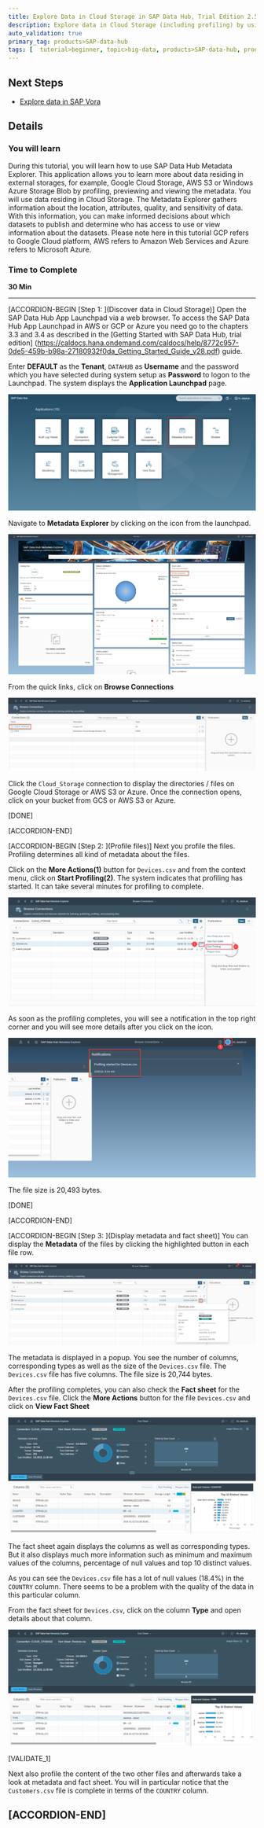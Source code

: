 ```yaml
---
title: Explore Data in Cloud Storage in SAP Data Hub, Trial Edition 2.5
description: Explore data in Cloud Storage (including profiling) by using SAP Data Hub, trial edition 2.5.
auto_validation: true
primary_tag: products>SAP-data-hub
tags: [  tutorial>beginner, topic>big-data, products>SAP-data-hub, products>SAP-vora ]
---
```


## Next Steps
 - [Explore data in SAP Vora](https://developers.SAP.com/tutorials/datahub-trial-v2-discovery-part02.html)

## Details
### You will learn  
During this tutorial, you will learn how to use SAP Data Hub Metadata Explorer. This application allows you to learn more about data residing in external storages, for example, Google Cloud Storage, AWS S3 or Windows Azure Storage Blob by profiling, previewing and viewing the metadata. You will use data residing in Cloud Storage. The Metadata Explorer gathers information about the location, attributes, quality, and sensitivity of data. With this information, you can make informed decisions about which datasets to publish and determine who has access to use or view information about the datasets.
Please note here in this tutorial GCP refers to Google Cloud platform, AWS refers to Amazon Web Services and Azure refers to Microsoft Azure.


### Time to Complete
**30 Min**

---

[ACCORDION-BEGIN [Step 1: ](Discover data in Cloud Storage)]
Open the SAP Data Hub App Launchpad via a web browser. To access the SAP Data Hub App Launchpad in AWS or GCP or Azure you need go to the chapters 3.3 and 3.4 as described in the [Getting Started with SAP Data Hub, trial edition] (https://caldocs.hana.ondemand.com/caldocs/help/8772c957-0de5-459b-b98a-27180932f0da_Getting_Started_Guide_v28.pdf) guide.

Enter **DEFAULT** as the **Tenant**, `DATAHUB` as **Username** and the password which you have selected during system setup as **Password** to logon to the Launchpad. The system displays the **Application Launchpad** page.

![picture_01](./datahub-trial-v2-discovery-part01_01.png)  

Navigate to **Metadata Explorer** by clicking on the icon from the launchpad.

![picture_02](./datahub-trial-v2-discovery-part01_02.png)

From the quick links, click on **Browse Connections**

![picture_03](./datahub-trial-v2-discovery-part01_03.png)

Click the `Cloud_Storage` connection to display the directories / files on Google Cloud Storage or AWS S3 or Azure. Once the connection opens, click on your bucket from GCS or AWS S3 or Azure.

[DONE]

[ACCORDION-END]

[ACCORDION-BEGIN [Step 2: ](Profile files)]
Next you profile the files. Profiling determines all kind of metadata about the files.

Click on the **More Actions(1)** button for `Devices.csv` and from the context menu, click on **Start Profiling(2)**. The system indicates that profiling has started. It can take several minutes for profiling to complete.

![picture_04](./datahub-trial-v2-discovery-part01_04.png)

As soon as the profiling completes, you will see a notification in the top right corner and you will see more details after you click on the icon.

![picture_05](./datahub-trial-v2-discovery-part01_05.png)  

The file size is 20,493 bytes.

[DONE]

[ACCORDION-END]

[ACCORDION-BEGIN [Step 3: ](Display metadata and fact sheet)]
You can display the **Metadata** of the files by clicking the highlighted button in each file row.

![picture_06](./datahub-trial-v2-discovery-part01_06.png)  

The metadata is displayed in a popup. You see the number of columns, corresponding types as well as the size of the `Devices.csv` file. The `Devices.csv` file has five columns. The file size is 20,744 bytes.

After the profiling completes, you can also check the **Fact sheet** for the `Devices.csv` file. Click the **More Actions** button for the file `Devices.csv` and click on **View Fact Sheet**

![picture_07](./datahub-trial-v2-discovery-part01_07.png)  

The fact sheet again displays the columns as well as corresponding types. But it also displays much more information such as minimum and maximum values of the columns, percentage of null values and top 10 distinct values.

As you can see the `Devices.csv` file has a lot of null values (18.4%) in the `COUNTRY` column. There seems to be a problem with the quality of the data in this particular column.

From the fact sheet for `Devices.csv`, click on the column **Type** and open details about that column.

![picture_08](./datahub-trial-v2-discovery-part01_08.png)

[VALIDATE_1]

Next also profile the content of the two other files and afterwards take a look at metadata and fact sheet. You will in particular notice that the `Customers.csv` file is complete in terms of the `COUNTRY` column.

[ACCORDION-END]
---
